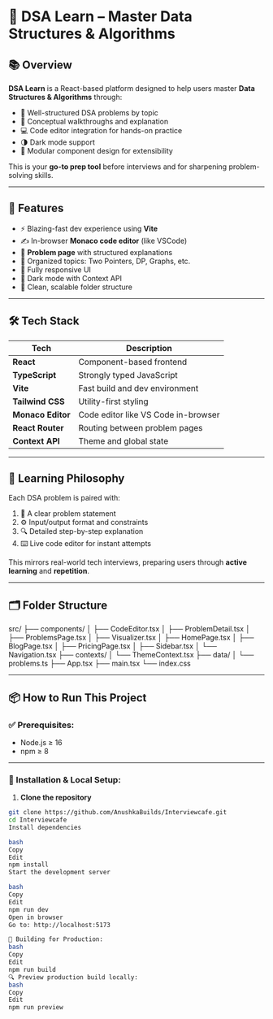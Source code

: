 # 📘 DSA Learn – Master Data Structures & Algorithms


## 📚 Overview

**DSA Learn** is a React-based platform designed to help users master **Data Structures & Algorithms** through:

- 🧩 Well-structured DSA problems by topic  
- 🧠 Conceptual walkthroughs and explanation  
- 💻 Code editor integration for hands-on practice  
- 🌗 Dark mode support  
- 🧱 Modular component design for extensibility  

This is your **go-to prep tool** before interviews and for sharpening problem-solving skills.

---

## 🚀 Features

- ⚡ Blazing-fast dev experience using **Vite**
- ✍️ In-browser **Monaco code editor** (like VSCode)
- 🧠 **Problem page** with structured explanations
- 📂 Organized topics: Two Pointers, DP, Graphs, etc.
- 📱 Fully responsive UI
- 🌙 Dark mode with Context API
- 🧱 Clean, scalable folder structure

---

## 🛠 Tech Stack

| Tech              | Description                        |
|------------------|------------------------------------|
| **React**         | Component-based frontend           |
| **TypeScript**    | Strongly typed JavaScript          |
| **Vite**          | Fast build and dev environment     |
| **Tailwind CSS**  | Utility-first styling              |
| **Monaco Editor** | Code editor like VS Code in-browser|
| **React Router**  | Routing between problem pages      |
| **Context API**   | Theme and global state             |

---

## 🧠 Learning Philosophy

Each DSA problem is paired with:

1. 📜 A clear problem statement  
2. ⚙️ Input/output format and constraints  
3. 🔍 Detailed step-by-step explanation  
4. ⌨️ Live code editor for instant attempts  

This mirrors real-world tech interviews, preparing users through **active learning** and **repetition**.

---

## 🗂️ Folder Structure

src/
├── components/
│ ├── CodeEditor.tsx
│ ├── ProblemDetail.tsx
│ ├── ProblemsPage.tsx
│ ├── Visualizer.tsx
│ ├── HomePage.tsx
│ ├── BlogPage.tsx
│ ├── PricingPage.tsx
│ ├── Sidebar.tsx
│ └── Navigation.tsx
├── contexts/
│ └── ThemeContext.tsx
├── data/
│ └── problems.ts
├── App.tsx
├── main.tsx
└── index.css


---

## 📦 How to Run This Project

### ✅ Prerequisites:

- Node.js ≥ 16
- npm ≥ 8

---

### 🔧 Installation & Local Setup:

1. **Clone the repository**
```bash
git clone https://github.com/AnushkaBuilds/Interviewcafe.git
cd Interviewcafe
Install dependencies

bash
Copy
Edit
npm install
Start the development server

bash
Copy
Edit
npm run dev
Open in browser
Go to: http://localhost:5173

🚀 Building for Production:
bash
Copy
Edit
npm run build
🔍 Preview production build locally:
bash
Copy
Edit
npm run preview
